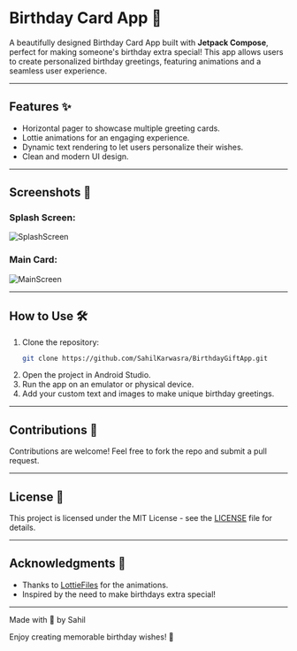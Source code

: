 # Birthday Card App 🎉

A beautifully designed Birthday Card App built with **Jetpack Compose**, perfect for making someone's birthday extra special! This app allows users to create personalized birthday greetings, featuring animations and a seamless user experience.

---

## Features ✨
- Horizontal pager to showcase multiple greeting cards.
- Lottie animations for an engaging experience.
- Dynamic text rendering to let users personalize their wishes.
- Clean and modern UI design.

---

## Screenshots 📸

### Splash Screen:
![SplashScreen](https://github.com/user-attachments/assets/75c0a433-c3af-48b9-b10a-c728decf2305)

### Main Card:
![MainScreen](https://github.com/user-attachments/assets/b29af1a7-5327-41f3-bc88-0790268a1063)

---

## How to Use 🛠️
1. Clone the repository:
   ```bash
   git clone https://github.com/SahilKarwasra/BirthdayGiftApp.git
   ```
2. Open the project in Android Studio.
3. Run the app on an emulator or physical device.
4. Add your custom text and images to make unique birthday greetings.

---

## Contributions 🤝
Contributions are welcome! Feel free to fork the repo and submit a pull request.

---

## License 📜
This project is licensed under the MIT License - see the [LICENSE](./LICENSE) file for details.

---

## Acknowledgments 🙌
- Thanks to [LottieFiles](https://lottiefiles.com/) for the animations.
- Inspired by the need to make birthdays extra special!

---
Made with 💖 by Sahil

Enjoy creating memorable birthday wishes! 🎂
